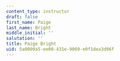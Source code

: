 ```yaml
---
content_type: instructor
draft: false
first_name: Paige
last_name: Bright
middle_initial: ''
salutation: ''
title: Paige Bright
uid: 5a0009a5-ee08-431e-9069-e0f1dea3d96f
---
```

